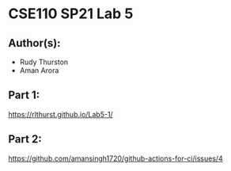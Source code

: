 # CSE110 SP21 Lab 5

## Author(s):

- Rudy Thurston
- Aman Arora
## Part 1:

https://rlthurst.github.io/Lab5-1/
## Part 2:

https://github.com/amansingh1720/github-actions-for-ci/issues/4
